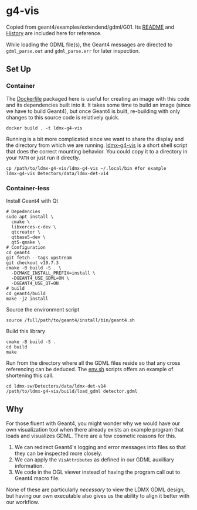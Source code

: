 # g4-vis

Copied from geant4/examples/extendend/gdml/G01. 
Its [README](README.g4) and [History](History.g4) are
included here for reference.

While loading the GDML file(s), the Geant4 messages are
directed to `gdml_parse.out` and `gdml_parse.err` for
later inspection.

## Set Up 

### Container
The [Dockerfile](Dockerfile) packaged here is useful for creating
an image with this code and its dependencies built into it. It
takes some time to build an image (since we have to build Geant4),
but once Geant4 is built, re-building with only changes to this
source code is relatively quick.
```
docker build . -t ldmx-g4-vis
```
Running is a bit more complicated since we want to share the display
and the directory from which we are running. [ldmx-g4-vis](ldmx-g4-vis)
is a short shell script that does the correct mounting behavior. You 
could copy it to a directory in your `PATH` or just run it directly.
```
cp /path/to/ldmx-g4-vis/ldmx-g4-vis ~/.local/bin #for example
ldmx-g4-vis Detectors/data/ldmx-det-v14
```

### Container-less
Install Geant4 with Qt
```
# Depedencies
sudo apt install \
  cmake \
  libxerces-c-dev \
  qtcreator \
  qtbase5-dev \
  qt5-qmake \
# Configuration
cd geant4
git fetch --tags upstream
git checkout v10.7.3
cmake -B build -S . \
  -DCMAKE_INSTALL_PREFIX=install \
  -DGEANT4_USE_GDML=ON \
  -DGEANT4_USE_QT=ON
# build
cd geant4/build
make -j2 install
```

Source the environment script
```
source /full/path/to/geant4/install/bin/geant4.sh
```

Build this library
```
cmake -B build -S .
cd build
make
```

Run from the directory where all the GDML files reside so
that any cross referencing can be deduced. The [env.sh](env.sh)
scripts offers an example of shortening this call.
```
cd ldmx-sw/Detectors/data/ldmx-det-v14
/path/to/ldmx-g4-vis/build/load_gdml detector.gdml
```

## Why
For those fluent with Geant4, you might wonder why we would have our own visualization
tool when there already exists an example program that loads and visualizes GDML. There
are a few cosmetic reasons for this.
1. We can redirect Geant4's logging and error messages into files so that they can be
   inspected more closely.
2. We can apply the `VisAttributes` as defined in our GDML auxilliary information.
3. We code in the OGL viewer instead of having the program call out to Geant4 macro file.

None of these are particularly _necessary_ to view the LDMX GDML design, but having our
own executable also gives us the ability to align it better with our workflow.
